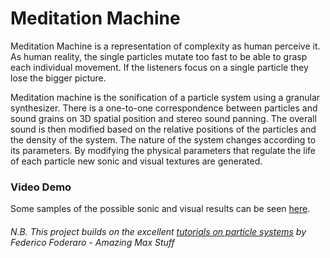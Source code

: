 # Meditation Machine

Meditation Machine is a representation of complexity as human perceive it. As human reality, the single particles mutate too fast to be able to grasp each individual movement. If the listeners focus on a single particle they lose the bigger picture.

Meditation machine is the sonification of a particle system using a granular synthesizer. There is a one-to-one correspondence between particles and sound grains on 3D spatial position and stereo sound panning. The overall sound is then modified based on the relative positions of the particles and the density of the system. The nature of the system changes according to its parameters. By modifying the physical parameters that regulate the life of each particle new sonic and visual textures are generated.

### Video Demo

Some samples of the possible sonic and visual results can be seen [here](https://vimeo.com/showcase/8166706).

###### N.B. This project builds on the excellent [tutorials on particle systems](https://www.youtube.com/watch?v=jm34IcOOB40&list=PLRc5WfOZXC4kLfuYI5_xtb6-xBF78Z4fv&index=15) by Federico Foderaro - Amazing Max Stuff
